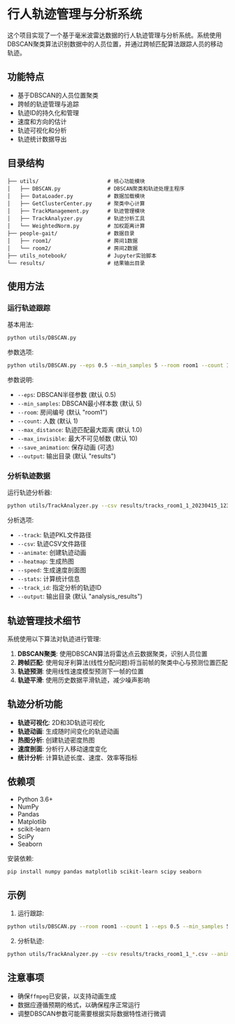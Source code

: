 # 行人轨迹管理与分析系统

这个项目实现了一个基于毫米波雷达数据的行人轨迹管理与分析系统。系统使用DBSCAN聚类算法识别数据中的人员位置，并通过跨帧匹配算法跟踪人员的移动轨迹。

## 功能特点

- 基于DBSCAN的人员位置聚类
- 跨帧的轨迹管理与追踪
- 轨迹ID的持久化和管理
- 速度和方向的估计
- 轨迹可视化和分析
- 轨迹统计数据导出

## 目录结构

```
├── utils/                      # 核心功能模块
│   ├── DBSCAN.py               # DBSCAN聚类和轨迹处理主程序
│   ├── DataLoader.py           # 数据加载模块
│   ├── GetClusterCenter.py     # 聚类中心计算
│   ├── TrackManagement.py      # 轨迹管理模块
│   ├── TrackAnalyzer.py        # 轨迹分析工具
│   └── WeightedNorm.py         # 加权距离计算
├── people-gait/                # 数据目录
│   ├── room1/                  # 房间1数据
│   └── room2/                  # 房间2数据
├── utils_notebook/             # Jupyter实验脚本
└── results/                    # 结果输出目录
```

## 使用方法

### 运行轨迹跟踪

基本用法:

```bash
python utils/DBSCAN.py
```

参数选项:

```bash
python utils/DBSCAN.py --eps 0.5 --min_samples 5 --room room1 --count 1 --save_animation
```

参数说明:
- `--eps`: DBSCAN半径参数 (默认 0.5)
- `--min_samples`: DBSCAN最小样本数 (默认 5)
- `--room`: 房间编号 (默认 "room1")
- `--count`: 人数 (默认 1)
- `--max_distance`: 轨迹匹配最大距离 (默认 1.0)
- `--max_invisible`: 最大不可见帧数 (默认 10)
- `--save_animation`: 保存动画 (可选)
- `--output`: 输出目录 (默认 "results")

### 分析轨迹数据

运行轨迹分析器:

```bash
python utils/TrackAnalyzer.py --csv results/tracks_room1_1_20230415_123045.csv
```

分析选项:
- `--track`: 轨迹PKL文件路径
- `--csv`: 轨迹CSV文件路径
- `--animate`: 创建轨迹动画
- `--heatmap`: 生成热图
- `--speed`: 生成速度剖面图
- `--stats`: 计算统计信息
- `--track_id`: 指定分析的轨迹ID
- `--output`: 输出目录 (默认 "analysis_results")

## 轨迹管理技术细节

系统使用以下算法对轨迹进行管理:

1. **DBSCAN聚类**: 使用DBSCAN算法将雷达点云数据聚类，识别人员位置
2. **跨帧匹配**: 使用匈牙利算法(线性分配问题)将当前帧的聚类中心与预测位置匹配
3. **轨迹预测**: 使用线性速度模型预测下一帧的位置
4. **轨迹平滑**: 使用历史数据平滑轨迹，减少噪声影响

## 轨迹分析功能

- **轨迹可视化**: 2D和3D轨迹可视化
- **轨迹动画**: 生成随时间变化的轨迹动画
- **热图分析**: 创建轨迹密度热图
- **速度剖面**: 分析行人移动速度变化
- **统计分析**: 计算轨迹长度、速度、效率等指标

## 依赖项

- Python 3.6+
- NumPy
- Pandas
- Matplotlib
- scikit-learn
- SciPy
- Seaborn

安装依赖:

```bash
pip install numpy pandas matplotlib scikit-learn scipy seaborn
```

## 示例

1. 运行跟踪:

```bash
python utils/DBSCAN.py --room room1 --count 1 --eps 0.5 --min_samples 5
```

2. 分析轨迹:

```bash
python utils/TrackAnalyzer.py --csv results/tracks_room1_1_*.csv --animate --heatmap --speed --stats
```

## 注意事项

- 确保`ffmpeg`已安装，以支持动画生成
- 数据应遵循预期的格式，以确保程序正常运行
- 调整DBSCAN参数可能需要根据实际数据特性进行微调